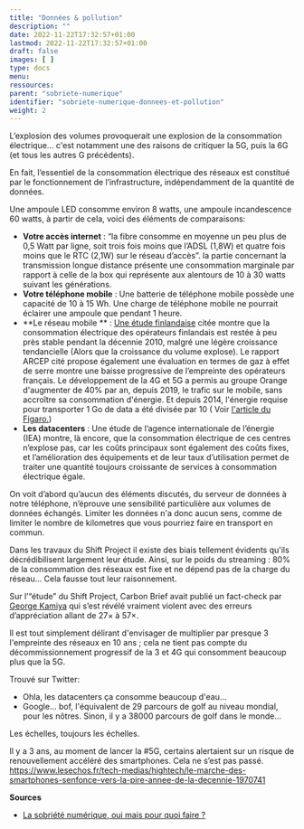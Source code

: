 ```yaml
---
title: "Données & pollution"
description: ""
date: 2022-11-22T17:32:57+01:00
lastmod: 2022-11-22T17:32:57+01:00
draft: false
images: [ ]
type: docs
menu:
ressources:
parent: "sobriete-numerique"
identifier: "sobriete-numerique-donnees-et-pollution"
weight: 2
---
```


L’explosion des volumes provoquerait une explosion de la consommation électrique... c'est notamment une des raisons de
critiquer la 5G, puis la 6G (et tous les autres G précédents).

En fait, l’essentiel de la consommation électrique des réseaux est constitué par le fonctionnement de l’infrastructure,
indépendamment de la quantité de données.

Une ampoule LED consomme environ 8 watts, une ampoule incandescence 60 watts, à partir de cela, voici des éléments de
comparaisons:

- **Votre accès internet** : “la fibre consomme en moyenne un peu plus de 0,5 Watt par ligne, soit trois fois moins
  que l’ADSL (1,8W) et quatre fois moins que le RTC (2,1W) sur le réseau d’accès”. la partie concernant la transmission
  longue distance présente une consommation marginale par rapport à celle de la box qui représente aux alentours de 10 à
  30 watts suivant les générations.
- **Votre téléphone mobile** : Une batterie de téléphone mobile possède une capacité de 10 à 15 Wh. Une charge de
  téléphone
  mobile ne pourrait éclairer une ampoule que pendant 1 heure.
- **Le réseau
  mobile
  ** : [Une étude finlandaise](https://www.researchgate.net/publication/326470455_Evaluating_the_Energy_Consumption_of_Mobile_Data_Transfer-From_Technology_Development_to_Consumer_Behaviour_and_Life_Cycle_Thinking)
  citée montre que la consommation électrique des opérateurs finlandais est restée à peu près stable pendant la décennie
  2010, malgré une légère croissance tendancielle (Alors que la croissance du volume explose). Le rapport ARCEP cité
  propose également une évaluation en termes de gaz à effet de serre montre une baisse progressive de l’empreinte des
  opérateurs français. Le développement de la 4G et 5G a permis au groupe Orange d'augmenter de 40% par an, depuis 2019,
  le trafic sur le mobile, sans accroître sa consommation d'énergie. Et depuis 2014, l'énergie requise pour transporter
  1 Go de data a été divisée par 10 (
  Voir [l'article du Figaro.](https://www.lefigaro.fr/secteur/high-tech/orange-s-organise-pour-faire-face-aux-coupures-d-electricite-20221109))
- **Les datacenters** : Une étude de l’agence internationale de l’énergie (IEA) montre, là encore, que la consommation
  électrique de ces centres n’explose pas, car les coûts principaux sont également des coûts fixes, et l’amélioration
  des équipements et de leur taux d’utilisation permet de traiter une quantité toujours croissante de services à
  consommation électrique égale.

On voit d’abord qu’aucun des éléments discutés, du serveur de données à notre téléphone, n’éprouve une sensibilité
particulière aux volumes de données échangés. Limiter les données n'a donc aucun sens, comme de limiter le nombre de
kilometres que vous pourriez faire en transport en commun.

Dans les travaux du Shift Project il existe des biais tellement évidents qu'ils décrédibilisent largement leur étude.
Ainsi, sur le poids du streaming : 80% de la consommation des réseaux est fixe et ne dépend pas de la charge du
réseau... Cela fausse tout leur raisonnement.

Sur l’“étude” du Shift Project, Carbon Brief avait publié un fact-check
par [George Kamiya](https://www.carbonbrief.org/factcheck-what-is-the-carbon-footprint-of-streaming-video-on-netflix)
qui s’est révélé vraiment violent avec des erreurs d’appréciation allant de 27× à 57×.

Il est tout simplement délirant d'envisager de multiplier par presque 3 l'empreinte des réseaux en 10 ans ; cela ne
tient pas compte du décommissionnement progressif de la 3 et 4G qui consomment beaucoup plus que la 5G.

Trouvé sur Twitter:

- Ohla, les datacenters ça consomme beaucoup d'eau...
- Google... bof, l'équivalent de 29 parcours de golf au niveau mondial, pour les nôtres.
  Sinon, il y a 38000 parcours de golf dans le monde...

Les échelles, toujours les échelles.

Il y a 3 ans, au moment de lancer la #5G, certains alertaient sur un risque de renouvellement accéléré des smartphones.
Cela ne s’est pas passé.
https://www.lesechos.fr/tech-medias/hightech/le-marche-des-smartphones-senfonce-vers-la-pire-annee-de-la-decennie-1970741

**Sources**

- [La sobriété numérique, oui mais pour quoi faire ?](https://signal.eu.org/blog/2020/07/15/la-sobriete-numerique-oui-mais-pour-quoi-faire/)
